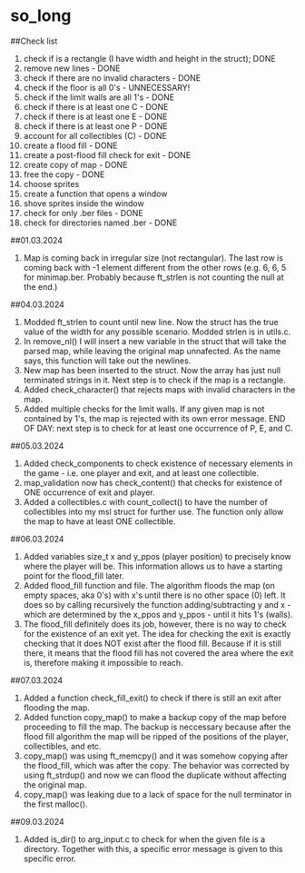 # so_long

##Check list
1. check if is a rectangle (I have width and height in the struct); DONE
2. remove new lines - DONE 
3. check if there are no invalid characters - DONE
4. check if the floor is all 0's - UNNECESSARY!
5. check if the limit walls are all 1's - DONE
6. check if there is at least one C - DONE
7. check if there is at least one E - DONE
8. check if there is at least one P - DONE
9. account for all collectibles (C) - DONE
10. create a flood fill - DONE
11. create a post-flood fill check for exit - DONE
12. create copy of map - DONE
13. free the copy - DONE
14. choose sprites 
15. create a function that opens a window
16. shove sprites inside the window
17. check for only .ber files - DONE
18. check for directories named .ber - DONE

##01.03.2024 
1. Map is coming back in irregular size (not rectangular). 
The last row is coming back with -1 element different 
from the other rows (e.g. 6, 6, 5 for minimap.ber. 
Probably because ft_strlen is not counting the null 
at the end.)

##04.03.2024 
1. Modded ft_strlen to count until new line. Now the 
struct has the true value of the width for any possible 
scenario. Modded strlen is in utils.c.
2. In remove_nl() I will insert a new variable in the 
struct that will take the parsed map, while leaving the
original map unnafected. As the name says, this function 
will take out the newlines.
3. New map has been inserted to the struct. Now the array 
has just null terminated strings in it. Next step is to 
check if the map is a rectangle.
4. Added check_character() that rejects maps with invalid
characters in the map.
5. Added multiple checks for the limit walls. If any given
map is not contained by 1's, the map is rejected with its
own error message.
END OF DAY: next step is to check for at least one occurrence
of P, E, and C.

##05.03.2024
1. Added check_components to check existence of necessary
elements in the game - i.e. one player and exit, and at least
one collectible.
2. map_validation now has check_content() that checks for
existence of ONE occurrence of exit and player.
3. Added a collectibles.c with count_collect() to have the
number of collectibles into my msl struct for further use.
The function only allow the map to have at least ONE
collectible. 

##06.03.2024
1. Added variables size_t x and y_ppos (player position) to
precisely know where the player will be. This information
allows us to have a starting point for the flood_fill later.
2. Added flood_fill function and file. The algorithm floods
the map (on empty spaces, aka 0's) with x's until there is
no other space (0) left. It does so by calling recursively
the function adding/subtracting y and x -which are determined
by the x_ppos and y_ppos - until it hits 1's (walls).
3. The flood_fill definitely does its job, however, there
is no way to check for the existence of an exit yet. The 
idea for checking the exit is exactly checking that it
does NOT exist after the flood fill. Because if it is
still there, it means that the flood fill has not covered
the area where the exit is, therefore making it impossible
to reach.

##07.03.2024
1. Added a function check_fill_exit() to check if there is
still an exit after flooding the map.
2. Added function copy_map() to make a backup copy of the map
before proceeding to fill the map. The backup is neccessary
because after the flood fill algorithm the map will be ripped
of the positions of the player, collectibles, and etc.
3. copy_map() was using ft_memcpy() and it was somehow
copying after the flood_fill, which was after the copy. The
behavior was corrected by using ft_strdup() and now we can
flood the duplicate without affecting the original map.
4. copy_map() was leaking due to a lack of space for the
null terminator in the first malloc().

##09.03.2024
1. Added is_dir() to arg_input.c to check for when the 
given file is a directory. Together with this, a specific
error message is given to this specific error.
